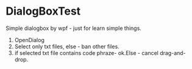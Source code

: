 # DialogBoxTest
Simple dialogbox by wpf - just for learn simple things.

1. OpenDialog
2. Select only txt files, else - ban other files.
3. if selected txt file contains code phraze- ok.Else - cancel drag-and-drop.


